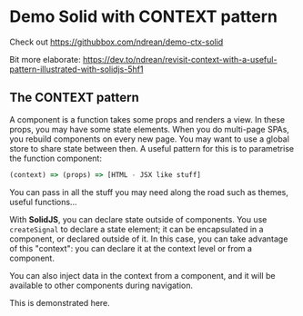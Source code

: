 # Demo Solid with CONTEXT pattern

Check out <https://githubbox.com/ndrean/demo-ctx-solid>

Bit more elaborate: <https://dev.to/ndrean/revisit-context-with-a-useful-pattern-illustrated-with-solidjs-5hf1>

## The CONTEXT pattern

A component is a function takes some props and renders a view. In these props, you may have some state elements. When you do multi-page SPAs, you rebuild components on every new page. You may want to use a global store to share state between then. A useful pattern for this is to parametrise the function component:

```js
(context) => (props) => [HTML - JSX like stuff]
```

You can pass in all the stuff you may need along the road such as themes, useful functions...

With **SolidJS**, you can declare state outside of components. You use `createSignal` to declare a state element; it can be encapsulated in a component, or declared outside of it. In this case, you can take advantage of this "context": you can declare it at the context level or from a component.

You can also inject data in the context from a component, and it will be available to other components during navigation.

This is demonstrated here.
